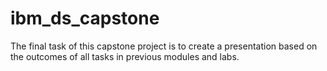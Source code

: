 # ibm_ds_capstone

The final task of this capstone project is to create a presentation based on the outcomes of all tasks in previous modules and labs. 
